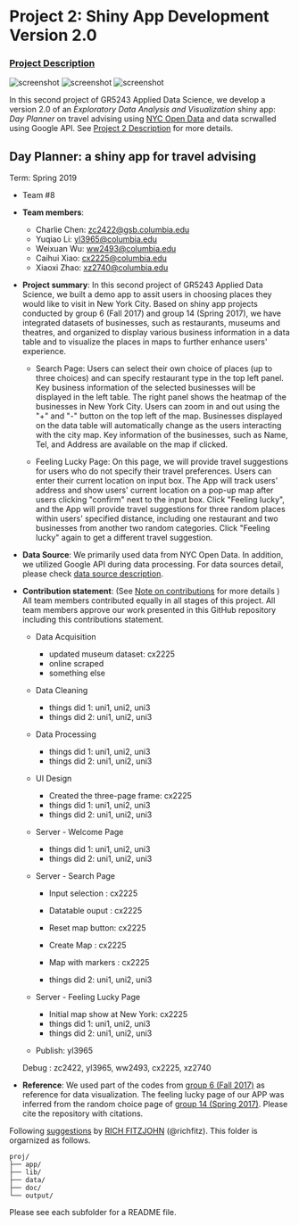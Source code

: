 # Project 2: Shiny App Development Version 2.0

### [Project Description](doc/project2_desc.md)

![screenshot](doc/welcome.png)
![screenshot](doc/Search.png)
![screenshot](doc/FeelingLucky.png)

In this second project of GR5243 Applied Data Science, we develop a version 2.0 of an *Exploratory Data Analysis and Visualization* shiny app: *Day Planner* on travel advising using [NYC Open Data](https://opendata.cityofnewyork.us/) and data scrwalled using Google API. See [Project 2 Description](doc/project2_desc.md) for more details.  

## Day Planner: a shiny app for travel advising
Term: Spring 2019

+ Team #8
+ **Team members**: 
	+ Charlie Chen: zc2422@gsb.columbia.edu
	+ Yuqiao Li: yl3965@columbia.edu
	+ Weixuan Wu: ww2493@columbia.edu
	+ Caihui Xiao: cx2225@columbia.edu
	+ Xiaoxi Zhao: xz2740@columbia.edu

+ **Project summary**: In this second project of GR5243 Applied Data Science, we built a demo app to assit users in choosing places they would like to visit in New York City. Based on shiny app projects conducted by group 6 (Fall 2017) and group 14 (Spring 2017), we have integrated datasets of businesses, such as restaurants, museums and theatres, and organized to display various business information in a data table and to visualize the places in maps to further enhance users' experience.
	+ Search Page: Users can select their own choice of places (up to three choices) and can specify restaurant type in the top left panel. Key business information of the selected businesses will be displayed in the left table. The right panel shows the heatmap of the businesses in New York City. Users can zoom in and out using the "+" and "-" button on the top left of the map. Businesses displayed on the data table will automatically change as the users interacting with the city map. Key information of the businesses, such as Name, Tel, and Address are available on the map if clicked.
	
	+ Feeling Lucky Page: On this page, we will provide travel suggestions for users who do not specify their travel preferences. Users can enter their current location on input box. The App will track users' address and show users' current location on a pop-up map after users clicking "confirm" next to the input box. Click "Feeling lucky", and the App will provide travel suggestions for three random places within users' specified distance, including one restaurant and two businesses from another two random categories. Click "Feeling lucky" again to get a different travel suggestion.

+ **Data Source**: We primarily used data from NYC Open Data. In addition, we utilized Google API during data processing. For data sources detail, please check [data source description](doc/project2_desc.md).

+ **Contribution statement**: (See [Note on contributions](doc/a_note_on_contributions.md) for more details ) All team members contributed equally in all stages of this project. All team members approve our work presented in this GitHub repository including this contributions statement. 
	+ Data Acquisition
		+ updated museum dataset: cx2225
		+ online scraped
		+ something else
	+ Data Cleaning
		+ things did 1: uni1, uni2, uni3
		+ things did 2: uni1, uni2, uni3
	+ Data Processing
		+ things did 1: uni1, uni2, uni3
		+ things did 2: uni1, uni2, uni3
	+ UI Design
		+ Created the three-page frame: cx2225
		+ things did 1: uni1, uni2, uni3
		+ things did 2: uni1, uni2, uni3
	+ Server - Welcome Page
		+ things did 1: uni1, uni2, uni3
		+ things did 2: uni1, uni2, uni3
	+ Server - Search Page
		+ Input selection : cx2225
		+ Datatable ouput : cx2225
		+ Reset map button: cx2225
		+ Create Map : cx2225
		+ Map with markers : cx2225
		
		+ things did 2: uni1, uni2, uni3
	+ Server - Feeling Lucky Page
		+ Initial map show at New York: cx2225
		+ things did 1: uni1, uni2, uni3
		+ things did 2: uni1, uni2, uni3
		
	+ Publish: yl3965
		
	
	Debug : zc2422, yl3965, ww2493, cx2225, xz2740
	
+ **Reference**: We used part of the codes from [group 6 (Fall 2017)](https://github.com/TZstatsADS/Fall2017-project2-grp6) as reference for data visualization. The feeling lucky page of our APP was inferred from the random choice page of [group 14 (Spring 2017)](https://github.com/TZstatsADS/Spr2017-proj2-grp14). Please cite the repository with citations.

Following [suggestions](http://nicercode.github.io/blog/2013-04-05-projects/) by [RICH FITZJOHN](http://nicercode.github.io/about/#Team) (@richfitz). This folder is orgarnized as follows.

```
proj/
├── app/
├── lib/
├── data/
├── doc/
└── output/
```

Please see each subfolder for a README file.

